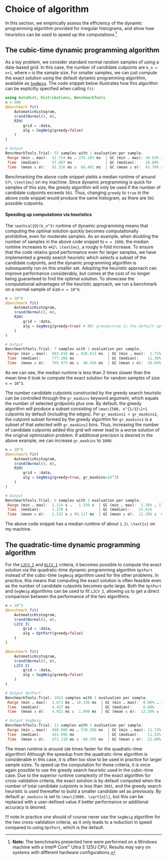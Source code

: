 # Choice of algorithm
In this section, we empirically assess the efficiency of the dynamic programming algorithm provided for irregular histograms, and show how heuristics can be used to speed up the computations.[^1]

[^1]: **Note:** The benchmarks presented here were performed on a Windows machine with a Intel® Core™ Ultra 5 125U CPU. Results may vary on systems with different hardware configurations.

## The cubic-time dynamic programming algorithm
As a toy problem, we consider standard normal random samples of using a data-based grid. In this case, the number of candidate cutpoints are ``k_n = n+1``, where ``n`` is the sample size. For smaller samples, we can just compute the exact solution using the default dynamic programming algorithm, available as [`SegNeig`](@ref). The code snippet below illustrates how this algorithm can be explicitly specified when calling `fit`:
```julia
using AutoHist, Distributions, BenchmarkTools
n = 500
@benchmark fit(
    AutomaticHistogram, 
    $rand(Normal(), n),
    RIH(
        grid = :data,
        alg = SegNeig(greedy=false)
    )
)

# Output
BenchmarkTools.Trial: 55 samples with 1 evaluation per sample.
 Range (min … max):  51.734 ms … 235.103 ms  ┊ GC (min … max): 10.63% … 76.02%
 Time  (median):     57.087 ms               ┊ GC (median):    10.08%
 Time  (mean ± σ):   91.326 ms ±  66.481 ms  ┊ GC (mean ± σ):  43.70% ± 26.34%
```
Benchmarking the above code snippet yields a median runtime of around ``57\ \text{ms}`` on my machine. Since dynamic programming is quick for samples of this size, the greedy algorithm will only be used if the number of candidate cutpoints exceeds ``501``. Thus, changing `greedy` to `true` in the above code snippet would produce the same histogram, as there are ``501`` possible cutpoints.

#### Speeding up computations via heuristics

The ``\mathcal{O}(k_n^3)`` runtime of dynamic programming means that computing the optimal solution quickly becomes computationally prohibitive, even for moderate samples. As an example, when doubling the number of samples in the above code snippet to ``n = 1000``, the median runtime increases to ``442\ \text{ms}``, a rougly ``8``-fold increase. To ensure that the code retains good performance even for larger samples, we have implemented a greedy search heuristic which selects a subset of the candidate cutpoints, and the dynamic programming algorithm is subsequently run on this smaller set. Adopting the heuristic approach can improve performance considerably, but comes at the cost of no longer being guaranteed to find the optimal solution. To showcase the computational advantages of the heuristic approach, we run a benchmark on a normal sample of size ``n = 10^6``.
```julia
n = 10^6
@benchmark fit(
    AutomaticHistogram, 
    $rand(Normal(), n),
    RIH(
        grid = :data,
        alg = SegNeig(greedy=true) # NB! greedy=true is the default option
    )
)

# Output
BenchmarkTools.Trial: 7 samples with 1 evaluation per sample.
 Range (min … max):  683.418 ms … 826.615 ms  ┊ GC (min … max):  1.71% … 19.55%
 Time  (median):     777.266 ms               ┊ GC (median):    11.38%
 Time  (mean ± σ):   765.973 ms ±  48.456 ms  ┊ GC (mean ± σ):  10.04% ±  6.39%
```
As we can see, the median runtime is less than 2 times slower than the mean time it took to compute the exact solution for random samples of size ``n = 10^3``.

The number candidate cutpoints constructed by the greedy search heuristic can be controlled through the `gr_maxbins` keyword argument, which equals the number of selected gridpoints plus one. By default, the greedy algorithm will produce a subset consisting of ``\max\{500, n^{1/3}\}+1`` cutpoints by default (including the edges). For `gr_maxbins1 < gr_maxbins2`, the cutpoint subset formed by the greedy algorithm for `gr_maxbins1` is a subset of that selected with `gr_maxbins2` bins. Thus, increasing the number of candidate cutpoints added this grid will never lead to a worse solution of the original optimization problem. If additional precision is desired in the above example, we can increase `gr_maxbins` to ``1000``:
```julia
n = 10^6
@benchmark fit(
    AutomaticHistogram, 
    $rand(Normal(), n),
    RIH(
        grid = :data,
        alg = SegNeig(greedy=true, gr_maxbins=10^3)
    )
)

# Output
BenchmarkTools.Trial: 5 samples with 1 evaluation per sample.
 Range (min … max):  1.114 s …   1.339 s  ┊ GC (min … max):  5.36% … 17.15%
 Time  (median):     1.270 s              ┊ GC (median):    15.61%
 Time  (mean ± σ):   1.232 s ± 99.117 ms  ┊ GC (mean ± σ):  12.38% ±  6.19%
```
The above code snippet has a median runtime of about ``1.2\ \text{s}`` on my machine.

## The quadratic-time dynamic programming algorithm
For the [`L2CV_I`](@ref) and [`KLCV_I`](@ref) criteria, it becomes possible to compute the exact solution via the quadratic-time dynamic programming algorithm `OptPart` instead of the cubic-time `SegNeig` algorithm used for the other problems. In practice, this means that computing the exact solution is often feasible even as the number of candidate cutpoints becomes quite large. Both the `OptPart` and `SegNeig` algorithms can be used to fit `L2CV_I`, allowing us to get a direct comparison between the performance of the two algorithms.
```julia
n = 10^3
@benchmark fit(
    AutomaticHistogram, 
    $rand(Normal(), n),
    L2CV_I(
        grid = :data,
        alg = OptPart(greedy=false)
    )
)

@benchmark fit(
    AutomaticHistogram, 
    $rand(Normal(), n),
    L2CV_I(
        grid = :data,
        alg = SegNeig(greedy=false)
    )
)

# Output OptPart
BenchmarkTools.Trial: 1014 samples with 1 evaluation per sample.
 Range (min … max):  3.673 ms … 10.196 ms  ┊ GC (min … max):  0.00% … 33.51%
 Time  (median):     4.437 ms              ┊ GC (median):     0.00%
 Time  (mean ± σ):   4.921 ms ±  1.099 ms  ┊ GC (mean ± σ):  12.30% ± 15.90%

# Output SegNeig
BenchmarkTools.Trial: 11 samples with 1 evaluation per sample.
 Range (min … max):  408.000 ms … 570.588 ms  ┊ GC (min … max): 11.73% … 35.49%
 Time  (median):     421.996 ms               ┊ GC (median):    11.52%
 Time  (mean ± σ):   471.118 ms ±  68.395 ms  ┊ GC (mean ± σ):  22.00% ± 10.88%
```
The mean runtime is around ``100`` times faster for the quadratic-time algorithm! Although the speedup from the quadratic-time algorithm is considerable in this case, it is often too slow to be used in practice for larger sample sizes. To speed up the computation for these criteria, it is once again possible to use the greedy search heuristic used in the cubic-time case.
Due to the superior runtime complexity of the exact algorithm for cross-validation criteria, the exact solution is by default computed when the number of total candidate cutpoints is less than ``3001``, and the greedy search heuristic is used thereafter to build a smaller candidate set as previously. By default `gr_maxbins` is set to ``\max\{3000, \sqrt{n}\}``, but this can be replaced with a user-defined value if better performance or additional accuracy is desired.


!!! note
    In practice one should of course never use the `SegNeig` algorithm for the two cross-validation criteria, as it only leads to a reduction in speed compared to using `OptPart`, which is the default.